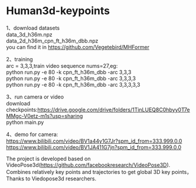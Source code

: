 # Human3d-keypoints

1、download datasets  <br>
data_3d_h36m.npz  <br>
data_2d_h36m_cpn_ft_h36m_dbb.npz  <br>
you can find it in https://github.com/Vegetebird/MHFormer  <br>

2、training  <br>
   arc = 3,3,3,train video sequence nums=27,eg:  <br>
   python run.py -e 80 -k cpn_ft_h36m_dbb -arc 3,3,3  <br>
   python run.py -e 80 -k cpn_ft_h36m_dbb -arc 3,3,3,3  <br>
   python run.py -e 80 -k cpn_ft_h36m_dbb -arc 3,3,3,3,3  <br>

3、run camera or video  <br>
   download checkpoints:https://drive.google.com/drive/folders/1TinLUEQ8C0hbyy0T7eMMgc-V0etz-m1s?usp=sharing  <br>
   python main.py  <br>
   
4、demo for camera:  <br>
   https://www.bilibili.com/video/BV1a44y1G7Jr?spm_id_from=333.999.0.0  <br>
   https://www.bilibili.com/video/BV1JA411G7jn?spm_id_from=333.999.0.0  <br> 
   
The project is developed based on VideoPose3d(https://github.com/facebookresearch/VideoPose3D).  <br>
Combines relatively key points and trajectories to get global 3D key points，Thanks to Viedopose3d researchers.
